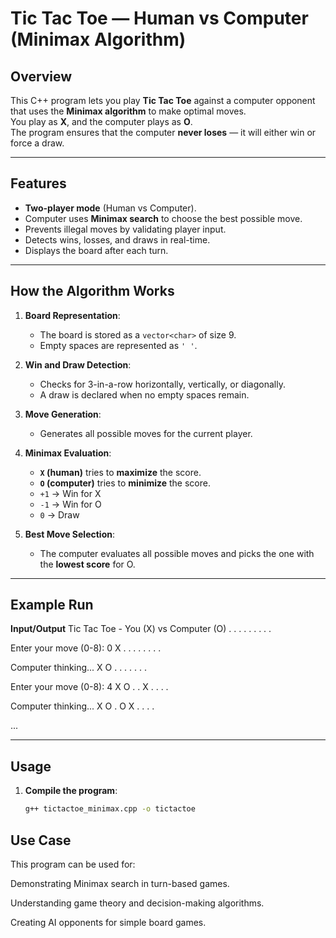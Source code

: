 # Tic Tac Toe — Human vs Computer (Minimax Algorithm)

## Overview
This C++ program lets you play **Tic Tac Toe** against a computer opponent that uses the **Minimax algorithm** to make optimal moves.  
You play as **X**, and the computer plays as **O**.  
The program ensures that the computer **never loses** — it will either win or force a draw.

---

## Features
- **Two-player mode** (Human vs Computer).
- Computer uses **Minimax search** to choose the best possible move.
- Prevents illegal moves by validating player input.
- Detects wins, losses, and draws in real-time.
- Displays the board after each turn.

---

## How the Algorithm Works
1. **Board Representation**:  
   - The board is stored as a `vector<char>` of size 9.  
   - Empty spaces are represented as `' '`.
   
2. **Win and Draw Detection**:  
   - Checks for 3-in-a-row horizontally, vertically, or diagonally.  
   - A draw is declared when no empty spaces remain.

3. **Move Generation**:  
   - Generates all possible moves for the current player.

4. **Minimax Evaluation**:  
   - **`X` (human)** tries to **maximize** the score.  
   - **`O` (computer)** tries to **minimize** the score.  
   - `+1` → Win for X  
   - `-1` → Win for O  
   - `0` → Draw

5. **Best Move Selection**:  
   - The computer evaluates all possible moves and picks the one with the **lowest score** for O.

---

## Example Run

**Input/Output**
Tic Tac Toe - You (X) vs Computer (O)
. . .
. . .
. . .

Enter your move (0-8): 0
X . .
. . .
. . .

Computer thinking...
X O .
. . .
. . .

Enter your move (0-8): 4
X O .
. X .
. . .

Computer thinking...
X O .
O X .
. . .

...

---

## Usage
1. **Compile the program**:
   ```bash
   g++ tictactoe_minimax.cpp -o tictactoe

## Use Case
This program can be used for:

Demonstrating Minimax search in turn-based games.

Understanding game theory and decision-making algorithms.

Creating AI opponents for simple board games.
